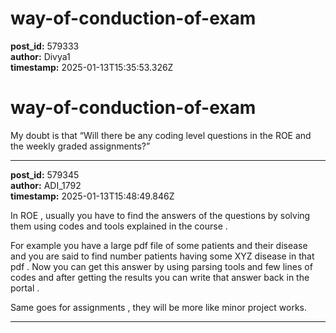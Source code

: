 # way-of-conduction-of-exam

**post_id:** 579333  
**author:** Divya1  
**timestamp:** 2025-01-13T15:35:53.326Z

# way-of-conduction-of-exam

My doubt is that “Will there be any coding level questions in the ROE and the weekly graded assignments?”

---

**post_id:** 579345  
**author:** ADI_1792  
**timestamp:** 2025-01-13T15:48:49.846Z

In ROE , usually you have to find the answers of the questions by solving them using codes and tools explained in the course .

For example you have a large pdf file of some patients and their disease and you are said to find number patients having some XYZ disease in that pdf . Now you can get this answer by using parsing tools and few lines of codes and after getting the results you can write that answer back in the portal .

Same goes for assignments , they will be more like minor project works.

---

